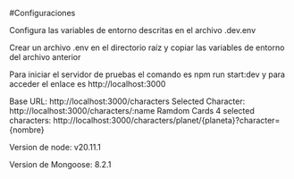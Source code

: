 #Configuraciones

Configura las variables de entorno descritas en el archivo .dev.env

Crear un archivo .env en el directorio raíz y copiar las variables de entorno del archivo anterior

Para iniciar el servidor de pruebas el comando es npm run start:dev y para acceder el enlace es http://localhost:3000

Base URL: http://localhost:3000/characters
Selected Character: http://localhost:3000/characters/:name
Ramdom Cards 4 selected characters: http://localhost:3000/characters/planet/{planeta}?character={nombre}

Version de node: v20.11.1

Version de Mongoose: 8.2.1
